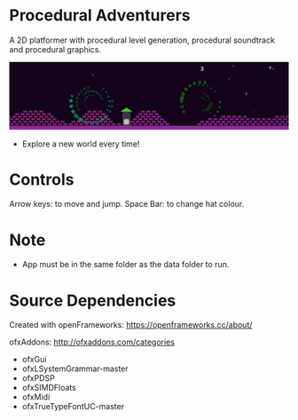# Procedural Adventurers
A 2D platformer with procedural level generation, procedural soundtrack and procedural graphics.

![Procedural Adventurers Screenshot](https://raw.githubusercontent.com/Mortimyrrh/Procedural-Adventurers/main/Procedural%20Adventures%20-%20World%20Select.png)

- Explore a new world every time!


# Controls	
Arrow keys:	to move and jump.
Space Bar:  to change hat colour.


# Note
 - App must be in the same folder as the data folder to run.
 

# Source Dependencies

Created with openFrameworks: https://openframeworks.cc/about/

ofxAddons:
http://ofxaddons.com/categories
- ofxGui
- ofxLSystemGrammar-master
- ofxPDSP
- ofxSIMDFloats
- ofxMidi
- ofxTrueTypeFontUC-master
